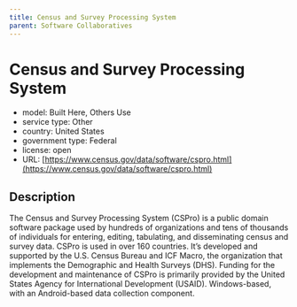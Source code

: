 ```yaml
---
title: Census and Survey Processing System
parent: Software Collaboratives
---
```


# Census and Survey Processing System

- model: Built Here, Others Use
- service type: Other
- country: United States
- government type: Federal
- license: open
- URL: [https://www.census.gov/data/software/cspro.html](https://www.census.gov/data/software/cspro.html)

## Description

The Census and Survey Processing System (CSPro) is a public domain software package used by hundreds of organizations and tens of thousands of individuals for entering, editing, tabulating, and disseminating census and survey data. CSPro is used in over 160 countries. It’s developed and supported by the U.S. Census Bureau and ICF Macro, the organization that implements the Demographic and Health Surveys (DHS). Funding for the development and maintenance of CSPro is primarily provided by the United States Agency for International Development (USAID). Windows-based, with an Android-based data collection component.
